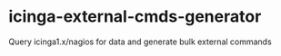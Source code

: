# icinga-external-cmds-generator
Query icinga1.x/nagios for data and generate bulk external commands
